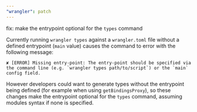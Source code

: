 ```yaml
---
"wrangler": patch
---
```


fix: make the entrypoint optional for the `types` command

Currently running `wrangler types` against a `wrangler.toml` file without a defined entrypoint (`main` value)
causes the command to error with the following message:

```
✘ [ERROR] Missing entry-point: The entry-point should be specified via the command line (e.g. `wrangler types path/to/script`) or the `main` config field.
```

However developers could want to generate types without the entrypoint being defined (for example when using `getBindingsProxy`), so these changes
make the entrypoint optional for the `types` command, assuming modules syntax if none is specified.

